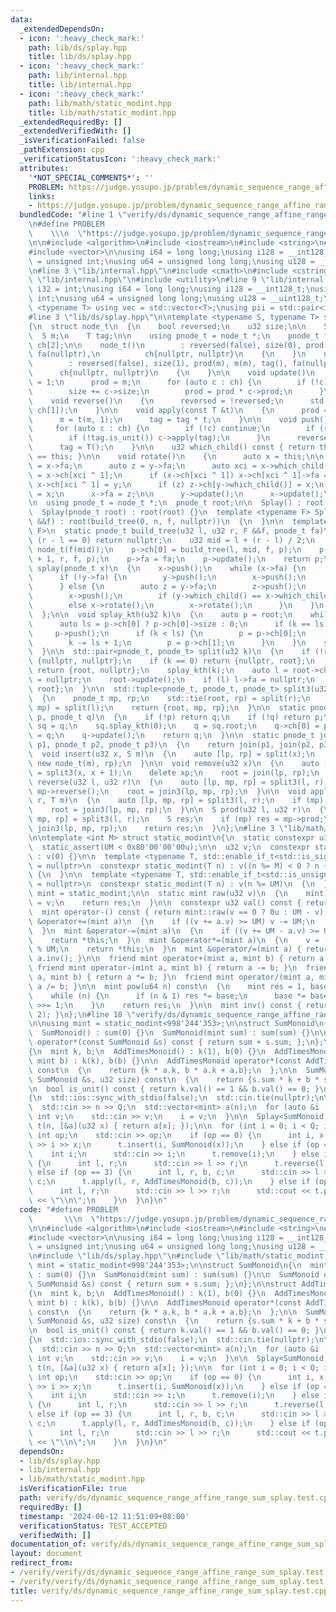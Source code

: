 ```yaml
---
data:
  _extendedDependsOn:
  - icon: ':heavy_check_mark:'
    path: lib/ds/splay.hpp
    title: lib/ds/splay.hpp
  - icon: ':heavy_check_mark:'
    path: lib/internal.hpp
    title: lib/internal.hpp
  - icon: ':heavy_check_mark:'
    path: lib/math/static_modint.hpp
    title: lib/math/static_modint.hpp
  _extendedRequiredBy: []
  _extendedVerifiedWith: []
  _isVerificationFailed: false
  _pathExtension: cpp
  _verificationStatusIcon: ':heavy_check_mark:'
  attributes:
    '*NOT_SPECIAL_COMMENTS*': ''
    PROBLEM: https://judge.yosupo.jp/problem/dynamic_sequence_range_affine_range_sum
    links:
    - https://judge.yosupo.jp/problem/dynamic_sequence_range_affine_range_sum
  bundledCode: "#line 1 \"verify/ds/dynamic_sequence_range_affine_range_sum_splay.test.cpp\"\
    \n#define PROBLEM                                                            \
    \    \\\n  \"https://judge.yosupo.jp/problem/dynamic_sequence_range_affine_range_sum\"\
    \n\n#include <algorithm>\n#include <iostream>\n#include <string>\n#include <tuple>\n\
    #include <vector>\n\nusing i64 = long long;\nusing i128 = __int128_t;\nusing u32\
    \ = unsigned int;\nusing u64 = unsigned long long;\nusing u128 = __uint128_t;\n\
    \n#line 3 \"lib/internal.hpp\"\n#include <cmath>\n#include <cstring>\n#line 7\
    \ \"lib/internal.hpp\"\n#include <utility>\n#line 9 \"lib/internal.hpp\"\n\nusing\
    \ i32 = int;\nusing i64 = long long;\nusing i128 = __int128_t;\nusing u32 = unsigned\
    \ int;\nusing u64 = unsigned long long;\nusing u128 = __uint128_t;\n\ntemplate\
    \ <typename T> using vec = std::vector<T>;\nusing pii = std::pair<int, int>;\n\
    #line 3 \"lib/ds/splay.hpp\"\n\ntemplate <typename S, typename T> struct Splay\n\
    {\n  struct node_t\n  {\n    bool reversed;\n    u32 size;\n\n    S prod;\n  \
    \  S m;\n    T tag;\n\n    using pnode_t = node_t *;\n    pnode_t fa;\n    pnode_t\
    \ ch[2];\n\n    node_t()\n        : reversed(false), size(0), prod(), m(), tag(),\
    \ fa(nullptr),\n          ch{nullptr, nullptr}\n    {\n    }\n    node_t(S m)\n\
    \        : reversed(false), size(1), prod(m), m(m), tag(), fa(nullptr),\n    \
    \      ch{nullptr, nullptr}\n    {\n    }\n\n    void update()\n    {\n      size\
    \ = 1;\n      prod = m;\n      for (auto c : ch) {\n        if (!c) continue;\n\
    \        size += c->size;\n        prod = prod * c->prod;\n      }\n    }\n\n\
    \    void reverse()\n    {\n      reversed = !reversed;\n      std::swap(ch[0],\
    \ ch[1]);\n    }\n\n    void apply(const T &t)\n    {\n      prod = t(prod, size);\n\
    \      m = t(m, 1);\n      tag = tag * t;\n    }\n\n    void push()\n    {\n \
    \     for (auto c : ch) {\n        if (!c) continue;\n        if (reversed) c->reverse();\n\
    \        if (!tag.is_unit()) c->apply(tag);\n      }\n      reversed = false;\n\
    \      tag = T();\n    }\n\n    u32 which_child() const { return this->fa->ch[1]\
    \ == this; }\n\n    void rotate()\n    {\n      auto x = this;\n\n      auto y\
    \ = x->fa;\n      auto z = y->fa;\n      auto xci = x->which_child();\n      y->ch[xci]\
    \ = x->ch[xci ^ 1];\n      if (x->ch[xci ^ 1]) x->ch[xci ^ 1]->fa = y;\n     \
    \ x->ch[xci ^ 1] = y;\n      if (z) z->ch[y->which_child()] = x;\n      y->fa\
    \ = x;\n      x->fa = z;\n\n      y->update();\n      x->update();\n    }\n  };\n\
    \n  using pnode_t = node_t *;\n  pnode_t root;\n\n  Splay() : root(nullptr) {}\n\
    \  Splay(pnode_t root) : root(root) {}\n  template <typename F> Splay(u32 n, F\
    \ &&f) : root(build_tree(0, n, f, nullptr))\n  {\n  }\n\n  template <typename\
    \ F>\n  static pnode_t build_tree(u32 l, u32 r, F &&f, pnode_t fa)\n  {\n    if\
    \ (r - l == 0) return nullptr;\n    u32 mid = l + (r - l) / 2;\n    auto p = new\
    \ node_t(f(mid));\n    p->ch[0] = build_tree(l, mid, f, p);\n    p->ch[1] = build_tree(mid\
    \ + 1, r, f, p);\n    p->fa = fa;\n    p->update();\n    return p;\n  }\n\n  void\
    \ splay(pnode_t x)\n  {\n    x->push();\n    while (x->fa) {\n      auto y = x->fa;\n\
    \      if (!y->fa) {\n        y->push();\n        x->push();\n        x->rotate();\n\
    \      } else {\n        auto z = y->fa;\n        z->push();\n        y->push();\n\
    \        x->push();\n        if (y->which_child() == x->which_child()) y->rotate();\n\
    \        else x->rotate();\n        x->rotate();\n      }\n    }\n    root = x;\n\
    \  };\n\n  void splay_kth(u32 k)\n  {\n    auto p = root;\n    while (true) {\n\
    \      auto ls = p->ch[0] ? p->ch[0]->size : 0;\n      if (k == ls) break;\n \
    \     p->push();\n      if (k < ls) {\n        p = p->ch[0];\n      } else {\n\
    \        k -= ls + 1;\n        p = p->ch[1];\n      }\n    }\n    splay(p);\n\
    \  }\n\n  std::pair<pnode_t, pnode_t> split(u32 k)\n  {\n    if (!root) return\
    \ {nullptr, nullptr};\n    if (k == 0) return {nullptr, root};\n    if (k == root->size)\
    \ return {root, nullptr};\n    splay_kth(k);\n    auto l = root->ch[0];\n    root->ch[0]\
    \ = nullptr;\n    root->update();\n    if (l) l->fa = nullptr;\n    return {l,\
    \ root};\n  }\n\n  std::tuple<pnode_t, pnode_t, pnode_t> split3(u32 l, u32 r)\n\
    \  {\n    pnode_t mp, rp;\n    std::tie(root, rp) = split(r);\n    std::tie(root,\
    \ mp) = split(l);\n    return {root, mp, rp};\n  }\n\n  static pnode_t join(pnode_t\
    \ p, pnode_t q)\n  {\n    if (!p) return q;\n    if (!q) return p;\n    Splay\
    \ sq = q;\n    sq.splay_kth(0);\n    q = sq.root;\n    q->ch[0] = p;\n    p->fa\
    \ = q;\n    q->update();\n    return q;\n  }\n\n  static pnode_t join3(pnode_t\
    \ p1, pnode_t p2, pnode_t p3)\n  {\n    return join(p1, join(p2, p3));\n  }\n\n\
    \  void insert(u32 x, S m)\n  {\n    auto [lp, rp] = split(x);\n    root = join3(lp,\
    \ new node_t(m), rp);\n  }\n\n  void remove(u32 x)\n  {\n    auto [lp, xp, rp]\
    \ = split3(x, x + 1);\n    delete xp;\n    root = join(lp, rp);\n  }\n\n  void\
    \ reverse(u32 l, u32 r)\n  {\n    auto [lp, mp, rp] = split3(l, r);\n    if (mp)\
    \ mp->reverse();\n    root = join3(lp, mp, rp);\n  }\n\n  void apply(u32 l, u32\
    \ r, T m)\n  {\n    auto [lp, mp, rp] = split3(l, r);\n    if (mp) mp->apply(m);\n\
    \    root = join3(lp, mp, rp);\n  }\n\n  S prod(u32 l, u32 r)\n  {\n    auto [lp,\
    \ mp, rp] = split3(l, r);\n    S res;\n    if (mp) res = mp->prod;\n    root =\
    \ join3(lp, mp, rp);\n    return res;\n  }\n};\n#line 3 \"lib/math/static_modint.hpp\"\
    \n\ntemplate <int M> struct static_modint\n{\n  static constexpr u32 UM = M;\n\
    \  static_assert(UM < 0x80'00'00'00u);\n\n  u32 v;\n  constexpr static_modint()\
    \ : v(0) {}\n\n  template <typename T, std::enable_if_t<std::is_signed_v<T>> *\
    \ = nullptr>\n  constexpr static_modint(T n) : v((n %= M) < 0 ? n + M : n)\n \
    \ {\n  }\n\n  template <typename T, std::enable_if_t<std::is_unsigned_v<T>> *\
    \ = nullptr>\n  constexpr static_modint(T n) : v(n %= UM)\n  {\n  }\n\n  using\
    \ mint = static_modint;\n\n  static mint raw(u32 v)\n  {\n    mint res;\n    res.v\
    \ = v;\n    return res;\n  }\n\n  constexpr u32 val() const { return v; }\n\n\
    \  mint operator-() const { return mint::raw(v == 0 ? 0u : UM - v); }\n\n  mint\
    \ &operator+=(mint a)\n  {\n    if ((v += a.v) >= UM) v -= UM;\n    return *this;\n\
    \  }\n  mint &operator-=(mint a)\n  {\n    if ((v += UM - a.v) >= UM) v -= UM;\n\
    \    return *this;\n  }\n  mint &operator*=(mint a)\n  {\n    v = (u64)v * a.v\
    \ % UM;\n    return *this;\n  }\n  mint &operator/=(mint a) { return *this *=\
    \ a.inv(); }\n\n  friend mint operator+(mint a, mint b) { return a += b; }\n \
    \ friend mint operator-(mint a, mint b) { return a -= b; }\n  friend mint operator*(mint\
    \ a, mint b) { return a *= b; }\n  friend mint operator/(mint a, mint b) { return\
    \ a /= b; }\n\n  mint pow(u64 n) const\n  {\n    mint res = 1, base = *this;\n\
    \    while (n) {\n      if (n & 1) res *= base;\n      base *= base;\n      n\
    \ >>= 1;\n    }\n    return res;\n  }\n\n  mint inv() const { return pow(UM -\
    \ 2); }\n};\n#line 18 \"verify/ds/dynamic_sequence_range_affine_range_sum_splay.test.cpp\"\
    \n\nusing mint = static_modint<998'244'353>;\n\nstruct SumMonoid\n{\n  mint sum;\n\
    \  SumMonoid() : sum(0) {}\n  SumMonoid(mint sum) : sum(sum) {}\n\n  SumMonoid\
    \ operator*(const SumMonoid &s) const { return sum + s.sum; };\n};\n\nstruct AddTimesMonoid\n\
    {\n  mint k, b;\n  AddTimesMonoid() : k(1), b(0) {}\n  AddTimesMonoid(mint k,\
    \ mint b) : k(k), b(b) {}\n\n  AddTimesMonoid operator*(const AddTimesMonoid &a)\
    \ const\n  {\n    return {k * a.k, b * a.k + a.b};\n  };\n\n  SumMonoid operator()(const\
    \ SumMonoid &s, u32 size) const\n  {\n    return {s.sum * k + b * size};\n  }\n\
    \n  bool is_unit() const { return k.val() == 1 && b.val() == 0; }\n};\n\nint main()\n\
    {\n  std::ios::sync_with_stdio(false);\n  std::cin.tie(nullptr);\n\n  int n, Q;\n\
    \  std::cin >> n >> Q;\n  std::vector<mint> a(n);\n  for (auto &i : a) {\n   \
    \ int v;\n    std::cin >> v;\n    i = v;\n  }\n\n  Splay<SumMonoid, AddTimesMonoid>\
    \ t(n, [&a](u32 x) { return a[x]; });\n\n  for (int i = 0; i < Q; i++) {\n   \
    \ int op;\n    std::cin >> op;\n    if (op == 0) {\n      int i, x;\n      std::cin\
    \ >> i >> x;\n      t.insert(i, SumMonoid(x));\n    } else if (op == 1) {\n  \
    \    int i;\n      std::cin >> i;\n      t.remove(i);\n    } else if (op == 2)\
    \ {\n      int l, r;\n      std::cin >> l >> r;\n      t.reverse(l, r);\n    }\
    \ else if (op == 3) {\n      int l, r, b, c;\n      std::cin >> l >> r >> b >>\
    \ c;\n      t.apply(l, r, AddTimesMonoid(b, c));\n    } else if (op == 4) {\n\
    \      int l, r;\n      std::cin >> l >> r;\n      std::cout << t.prod(l, r).sum.val()\
    \ << \"\\n\";\n    }\n  }\n}\n"
  code: "#define PROBLEM                                                         \
    \       \\\n  \"https://judge.yosupo.jp/problem/dynamic_sequence_range_affine_range_sum\"\
    \n\n#include <algorithm>\n#include <iostream>\n#include <string>\n#include <tuple>\n\
    #include <vector>\n\nusing i64 = long long;\nusing i128 = __int128_t;\nusing u32\
    \ = unsigned int;\nusing u64 = unsigned long long;\nusing u128 = __uint128_t;\n\
    \n#include \"lib/ds/splay.hpp\"\n#include \"lib/math/static_modint.hpp\"\n\nusing\
    \ mint = static_modint<998'244'353>;\n\nstruct SumMonoid\n{\n  mint sum;\n  SumMonoid()\
    \ : sum(0) {}\n  SumMonoid(mint sum) : sum(sum) {}\n\n  SumMonoid operator*(const\
    \ SumMonoid &s) const { return sum + s.sum; };\n};\n\nstruct AddTimesMonoid\n\
    {\n  mint k, b;\n  AddTimesMonoid() : k(1), b(0) {}\n  AddTimesMonoid(mint k,\
    \ mint b) : k(k), b(b) {}\n\n  AddTimesMonoid operator*(const AddTimesMonoid &a)\
    \ const\n  {\n    return {k * a.k, b * a.k + a.b};\n  };\n\n  SumMonoid operator()(const\
    \ SumMonoid &s, u32 size) const\n  {\n    return {s.sum * k + b * size};\n  }\n\
    \n  bool is_unit() const { return k.val() == 1 && b.val() == 0; }\n};\n\nint main()\n\
    {\n  std::ios::sync_with_stdio(false);\n  std::cin.tie(nullptr);\n\n  int n, Q;\n\
    \  std::cin >> n >> Q;\n  std::vector<mint> a(n);\n  for (auto &i : a) {\n   \
    \ int v;\n    std::cin >> v;\n    i = v;\n  }\n\n  Splay<SumMonoid, AddTimesMonoid>\
    \ t(n, [&a](u32 x) { return a[x]; });\n\n  for (int i = 0; i < Q; i++) {\n   \
    \ int op;\n    std::cin >> op;\n    if (op == 0) {\n      int i, x;\n      std::cin\
    \ >> i >> x;\n      t.insert(i, SumMonoid(x));\n    } else if (op == 1) {\n  \
    \    int i;\n      std::cin >> i;\n      t.remove(i);\n    } else if (op == 2)\
    \ {\n      int l, r;\n      std::cin >> l >> r;\n      t.reverse(l, r);\n    }\
    \ else if (op == 3) {\n      int l, r, b, c;\n      std::cin >> l >> r >> b >>\
    \ c;\n      t.apply(l, r, AddTimesMonoid(b, c));\n    } else if (op == 4) {\n\
    \      int l, r;\n      std::cin >> l >> r;\n      std::cout << t.prod(l, r).sum.val()\
    \ << \"\\n\";\n    }\n  }\n}\n"
  dependsOn:
  - lib/ds/splay.hpp
  - lib/internal.hpp
  - lib/math/static_modint.hpp
  isVerificationFile: true
  path: verify/ds/dynamic_sequence_range_affine_range_sum_splay.test.cpp
  requiredBy: []
  timestamp: '2024-06-12 11:51:09+08:00'
  verificationStatus: TEST_ACCEPTED
  verifiedWith: []
documentation_of: verify/ds/dynamic_sequence_range_affine_range_sum_splay.test.cpp
layout: document
redirect_from:
- /verify/verify/ds/dynamic_sequence_range_affine_range_sum_splay.test.cpp
- /verify/verify/ds/dynamic_sequence_range_affine_range_sum_splay.test.cpp.html
title: verify/ds/dynamic_sequence_range_affine_range_sum_splay.test.cpp
---
```

